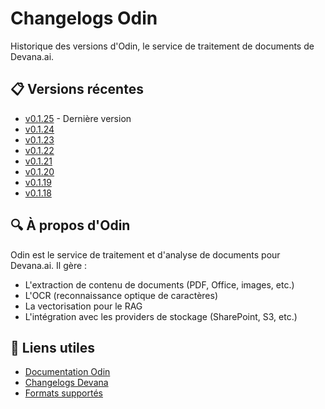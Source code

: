 # Changelogs Odin

Historique des versions d'Odin, le service de traitement de documents de Devana.ai.

## 📋 Versions récentes

- [v0.1.25](./v0.1.25.md) - Dernière version
- [v0.1.24](./v0.1.24.md)
- [v0.1.23](./v0.1.23.md)
- [v0.1.22](./v0.1.22.md)
- [v0.1.21](./v0.1.21.md)
- [v0.1.20](./v0.1.20.md)
- [v0.1.19](./v0.1.19.md)
- [v0.1.18](./v0.1.18.md)

## 🔍 À propos d'Odin

Odin est le service de traitement et d'analyse de documents pour Devana.ai. Il gère :

- L'extraction de contenu de documents (PDF, Office, images, etc.)
- L'OCR (reconnaissance optique de caractères)
- La vectorisation pour le RAG
- L'intégration avec les providers de stockage (SharePoint, S3, etc.)

## 🔗 Liens utiles

- [Documentation Odin](../../deployment/services/odin.md)
- [Changelogs Devana](../devana/README.md)
- [Formats supportés](../../api/reference/supported-formats.md)
